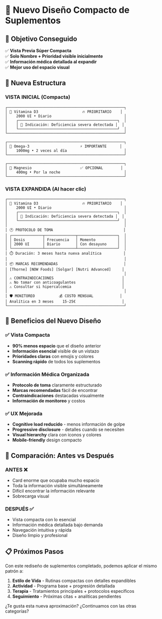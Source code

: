 # 💊 Nuevo Diseño Compacto de Suplementos

## 🎯 **Objetivo Conseguido**

✅ **Vista Previa Súper Compacta**  
✅ **Solo Nombre + Prioridad visible inicialmente**  
✅ **Información médica detallada al expandir**  
✅ **Mejor uso del espacio visual**  

## 📱 **Nueva Estructura**

### **VISTA INICIAL (Compacta)**
```
┌─────────────────────────────────────────────────────┐
│ 💊 Vitamina D3                    🔥 PRIORITARIO    │
│    2000 UI • Diario                                 │
│    ┌─────────────────────────────────────────────┐  │
│    │ 🎯 Indicación: Deficiencia severa detectada │  │
│    └─────────────────────────────────────────────┘  │
└─────────────────────────────────────────────────────┘

┌─────────────────────────────────────────────────────┐
│ 💊 Omega-3                       ⚡ IMPORTANTE      │
│    1000mg • 2 veces al día                          │
└─────────────────────────────────────────────────────┘

┌─────────────────────────────────────────────────────┐
│ 💊 Magnesio                      ✅ OPCIONAL        │
│    400mg • Por la noche                             │
└─────────────────────────────────────────────────────┘
```

### **VISTA EXPANDIDA (Al hacer clic)**
```
┌─────────────────────────────────────────────────────┐
│ 💊 Vitamina D3                    🔥 PRIORITARIO    │
│    2000 UI • Diario                                 │
│    ┌─────────────────────────────────────────────┐  │
│    │ 🎯 Indicación: Deficiencia severa detectada │  │
│    └─────────────────────────────────────────────┘  │
│                                                     │
│ 🕐 PROTOCOLO DE TOMA                                │
│ ┌──────────────┬──────────────┬──────────────────┐  │
│ │ Dosis        │ Frecuencia   │ Momento          │  │
│ │ 2000 UI      │ Diario       │ Con desayuno     │  │
│ └──────────────┴──────────────┴──────────────────┘  │
│ ⏱️ Duración: 3 meses hasta nueva analítica          │
│                                                     │
│ 📦 MARCAS RECOMENDADAS                              │
│ [Thorne] [NOW Foods] [Solgar] [Nutri Advanced]     │
│                                                     │
│ ⚠️ CONTRAINDICACIONES                               │
│ ⚠️ No tomar con anticoagulantes                     │
│ ⚠️ Consultar si hipercalcemia                       │
│                                                     │
│ 🛡️ MONITOREO           💰 COSTO MENSUAL            │
│ Analítica en 3 meses    15-25€                     │
└─────────────────────────────────────────────────────┘
```

## 🚀 **Beneficios del Nuevo Diseño**

### **✅ Vista Compacta**
- **90% menos espacio** que el diseño anterior
- **Información esencial** visible de un vistazo  
- **Prioridades claras** con emojis y colores
- **Scanning rápido** de todos los suplementos

### **✅ Información Médica Organizada**
- **Protocolo de toma** claramente estructurado
- **Marcas recomendadas** fácil de encontrar
- **Contraindicaciones** destacadas visualmente
- **Información de monitoreo** y costos

### **✅ UX Mejorada**
- **Cognitive load reducido** - menos información de golpe
- **Progressive disclosure** - detalles cuando se necesiten
- **Visual hierarchy** clara con iconos y colores
- **Mobile-friendly** design compacto

## 🔄 **Comparación: Antes vs Después**

### **ANTES** ❌
- Card enorme que ocupaba mucho espacio
- Toda la información visible simultáneamente
- Difícil encontrar la información relevante
- Sobrecarga visual

### **DESPUÉS** ✅
- Vista compacta con lo esencial
- Información médica detallada bajo demanda
- Navegación intuitiva y rápida
- Diseño limpio y profesional

## 📋 **Próximos Pasos**

Con este rediseño de suplementos completado, podemos aplicar el mismo patrón a:

1. **Estilo de Vida** - Rutinas compactas con detalles expandibles
2. **Actividad** - Programa base + progresión detallada  
3. **Terapia** - Tratamientos principales + protocolos específicos
4. **Seguimiento** - Próximas citas + analíticas pendientes

¿Te gusta esta nueva aproximación? ¿Continuamos con las otras categorías? 